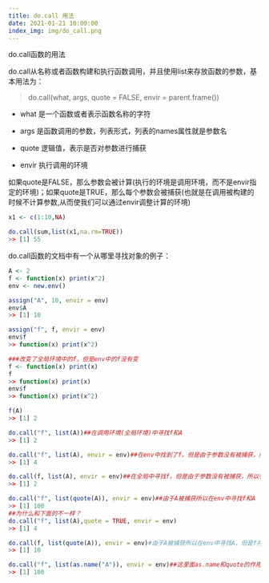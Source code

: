 ```yaml
---
title: do.call 用法    
date: 2021-01-21 10:00:00    
index_img: img/do_call.png    
---
```




do.call函数的用法

<!-- more -->

do.call从名称或者函数构建和执行函数调用，并且使用list来存放函数的参数，基本用法为：

> do.call(what, args, quote = FALSE, envir = parent.frame())

-   what 是一个函数或者表示函数名称的字符

-   args 是函数调用的参数，列表形式，列表的names属性就是参数名

-   quote 逻辑值，表示是否对参数进行捕获

-   envir 执行调用的环境

如果quote是FALSE，那么参数会被计算(执行的环境是调用环境，而不是envir指定的环境)；如果quote是TRUE，那么每个参数会被捕获(也就是在调用被构建的时候不计算参数,从而使我们可以通过envir调整计算的环境)

``` r
x1 <- c(1:10,NA)

do.call(sum,list(x1,na.rm=TRUE))
>> [1] 55
```

do.call函数的文档中有一个从哪里寻找对象的例子：

``` r
A <- 2
f <- function(x) print(x^2)
env <- new.env()

assign("A", 10, envir = env)
env$A
>> [1] 10

assign("f", f, envir = env)
env$f
>> function(x) print(x^2)

###改变了全局环境中的f，但是env中的f没有变
f <- function(x) print(x)
f
>> function(x) print(x)
env$f
>> function(x) print(x^2)

f(A)     
>> [1] 2

do.call("f", list(A))##在调用环境(全局环境)中寻找f和A
>> [1] 2

do.call("f", list(A), envir = env)##在env中找到了f，但是由于参数没有被捕获，所以参数在调用环境(全局环境)中计算  
>> [1] 4

do.call(f, list(A), envir = env)##在全局中寻找f，但是由于参数没有被捕获，所以参数在调用环境(全局环境)中计算    
>> [1] 2

do.call("f", list(quote(A)), envir = env)##由于A被捕获所以在env中寻找f和A
>> [1] 100
##为什么和下面的不一样？
do.call("f", list(A),quote = TRUE, envir = env)
>> [1] 4

do.call(f, list(quote(A)), envir = env)#由于A被捕获所以在env中寻找A，但是f并不是语言对象(symbol)，所以在env中找不到   
>> [1] 10

do.call("f", list(as.name("A")), envir = env)##这里面as.name和quote的作用一样,都是获取symbol对象
>> [1] 100
```
